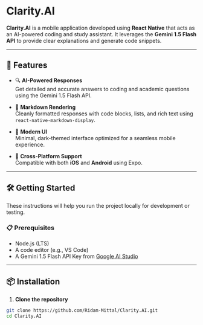 # Clarity.AI

**Clarity.AI** is a mobile application developed using **React Native** that acts as an AI-powered coding and study assistant. It leverages the **Gemini 1.5 Flash API** to provide clear explanations and generate code snippets.

---

## 🚀 Features

- 🔍 **AI-Powered Responses**  
  Get detailed and accurate answers to coding and academic questions using the Gemini 1.5 Flash API.

- 📝 **Markdown Rendering**  
  Cleanly formatted responses with code blocks, lists, and rich text using `react-native-markdown-display`.

- 🌙 **Modern UI**  
  Minimal, dark-themed interface optimized for a seamless mobile experience.

- 📱 **Cross-Platform Support**  
  Compatible with both **iOS** and **Android** using Expo.

---

## 🛠️ Getting Started

These instructions will help you run the project locally for development or testing.

### 📋 Prerequisites

- Node.js (LTS)
- A code editor (e.g., VS Code)
- A Gemini 1.5 Flash API Key from [Google AI Studio](https://makersuite.google.com/app)

---

## 📦 Installation

1. **Clone the repository**

```bash
git clone https://github.com/Ridam-Mittal/Clarity.AI.git
cd Clarity.AI
